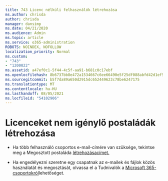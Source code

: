 ```yaml
---
title: 743 Licenc nélküli felhasználók létrehozása
ms.author: chrisda
author: chrisda
manager: dansimp
ms.date: 04/21/2020
ms.audience: Admin
ms.topic: article
ms.service: o365-administration
ROBOTS: NOINDEX, NOFOLLOW
localization_priority: Normal
ms.custom:
- "743"
- "1200022"
ms.assetid: a47ef0c1-5f44-4c5f-aa91-b681c0c17ebf
ms.openlocfilehash: 8b6737bb8e472a1534667c6ee66490e5f25df088abfd42d1ef5c13a28984be67
ms.sourcegitcommit: b5f7da89a650d2915dc652449623c78be6247175
ms.translationtype: MT
ms.contentlocale: hu-HU
ms.lasthandoff: 08/05/2021
ms.locfileid: "54102906"
---
```

# <a name="create-mailboxes-that-dont-require-licenses"></a>Licenceket nem igénylő postaládák létrehozása

- Ha több felhasználó csoportos e-mail-címére van szüksége, tekintse meg a Megosztott postaláda [létrehozásacímet.](https://docs.microsoft.com/microsoft-365/admin/email/create-a-shared-mailbox)

- Ha engedélyezni szeretne egy csapatnak az e-mailek és fájlok közös használatát és megosztását, olvassa el a Tudnivalók a [Microsoft 365-csoportokról](https://support.office.com/article/b565caa1-5c40-40ef-9915-60fdb2d97fa2)lehetőséget.
